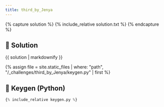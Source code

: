 ```yaml
---
title: third_by_Jenya 
---
```


{% capture solution %}
{% include_relative solution.txt %}
{% endcapture %}

## 📝 Solution

{{ solution | markdownify }}

{% assign file = site.static_files | where: "path", "/_challenges/third_by_Jenya/keygen.py" | first %}
## 🔑 Keygen (Python)

```py
{% include_relative keygen.py %}
```

